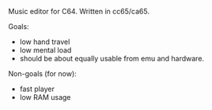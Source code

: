Music editor for C64. Written in cc65/ca65.

Goals:

  * low hand travel
  * low mental load
  * should be about equally usable from emu and hardware.

Non-goals (for now):

  * fast player
  * low RAM usage